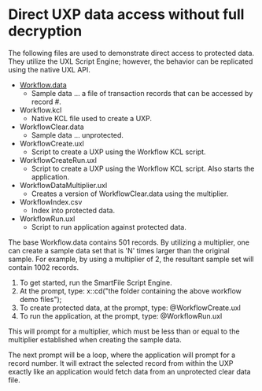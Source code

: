 # Direct UXP data access without full decryption

The following files are used to demonstrate direct access to protected data.  They utilize the UXL Script Engine; however, the behavior can be replicated using the native UXL API.

- [Workflow.data]()
  - Sample data ... a file of transaction records that can be accessed by record #.
- Workflow.kcl
  - Native KCL file used to create a UXP.
- WorkflowClear.data
  - Sample data ... unprotected.
- WorkflowCreate.uxl
  - Script to create a UXP using the Workflow KCL script.
- WorkflowCreateRun.uxl
  - Script to create a UXP using the Workflow KCL script.  Also starts the application.
- WorkflowDataMultiplier.uxl
  - Creates a version of WorkflowClear.data using the multiplier.
- WorkflowIndex.csv
  - Index into protected data.
- WorkflowRun.uxl
  - Script to run application against protected data.

The base Workflow.data contains 501 records.  By utilizing a multiplier, one can create a sample data
set that is 'N' times larger than the original sample.  For example, by using a multiplier of 2, the
resultant sample set will contain 1002 records.

1. To get started, run the SmartFile Script Engine.
2. At the prompt, type: x::cd("the folder containing the above workflow demo files");
3. To create protected data, at the prompt, type: @WorkflowCreate.uxl
4. To run the application, at the prompt, type: @WorkflowRun.uxl

This will prompt for a multiplier, which must be less than or equal to the multiplier established when creating the sample data.

The next prompt will be a loop, where the application will prompt for a record number.  It will extract the
selected record from within the UXP exactly like an application would fetch data from an unprotected clear
data file.

